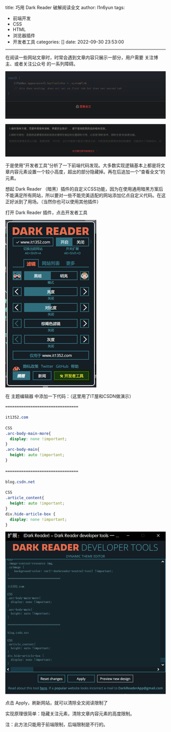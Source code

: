 title: 巧用 Dark Reader 破解阅读全文
author: l1n6yun
tags: 
 - 前端开发
 - CSS
 - HTML
 - 浏览器插件
 - 开发者工具
categories: []
date: 2022-09-30 23:53:00
---
在阅读一些网站文章时，时常会遇到文章内容只展示一部分，用户需要 关注博主、或者关注公众号 的一系列障碍。

![upload successful](/images/pasted-33.png)

![upload successful](/images/pasted-34.png)

于是使用“开发者工具”分析了一下前端代码发现。大多数实现逻辑基本上都是将文章内容元素设置一个较小高度，超出的部分隐藏掉。再在后追加一个“查看全文”的元素。

想起 Dark Reader （暗黑）插件的自定义CSS功能，因为在使用通用暗黑方案后不能满足所有网站，所以要对一些不能完美适配的网站添加亿点自定义代码。在这正好派到了用场。（当然你也可以使用其他插件）

打开 Dark Reader 插件，点击开发者工具

![upload successful](/images/pasted-35.png)

在 主题编辑器 中添加一下代码：（这里用了IT屋和CSDN做演示）

```css
================================

it1352.com

CSS
.arc-body-main-more{
  display: none !important;
}
.arc-body-main{
  height: auto !important;
}

================================

blog.csdn.net

CSS
.article_content{
  height: auto !important;
}
div.hide-article-box {
  display: none !important;
}
```

![upload successful](/images/pasted-36.png)

点击 Apply，刷新网站，就可以清除全文阅读限制了

实现原理很简单：隐藏关注元素，清除文章内容元素的高度限制。

注：此方法只能用于前端限制，后端限制是不行的。